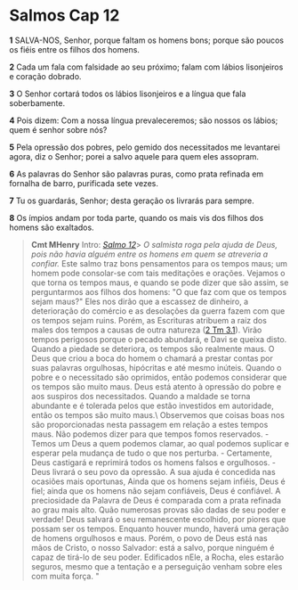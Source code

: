 # Salmos Cap 12

**1** 	SALVA-NOS, Senhor, porque faltam os homens bons; porque são poucos os fiéis entre os filhos dos homens.

**2** 	Cada um fala com falsidade ao seu próximo; falam com lábios lisonjeiros e coração dobrado.

**3** 	O Senhor cortará todos os lábios lisonjeiros e a língua que fala soberbamente.

**4** 	Pois dizem: Com a nossa língua prevaleceremos; são nossos os lábios; quem é senhor sobre nós?

**5** 	Pela opressão dos pobres, pelo gemido dos necessitados me levantarei agora, diz o Senhor; porei a salvo aquele para quem eles assopram.

**6** 	As palavras do Senhor são palavras puras, como prata refinada em fornalha de barro, purificada sete vezes.

**7** 	Tu os guardarás, Senhor; desta geração os livrarás para sempre.

**8** 	Os ímpios andam por toda parte, quando os mais vis dos filhos dos homens são exaltados.


> **Cmt MHenry** Intro: *[Salmo 12](../19A-Sl/12.md#0)*> *O salmista roga pela ajuda de Deus, pois não havia alguém entre os homens em quem se atreveria a confiar.* Este salmo traz bons pensamentos para os tempos maus; um homem pode consolar-se com tais meditações e orações. Vejamos o que torna os tempos maus, e quando se pode dizer que são assim, se perguntarmos aos filhos dos homens: "O que faz com que os tempos sejam maus?" Eles nos dirão que a escassez de dinheiro, a deterioração do comércio e as desolações da guerra fazem com que os tempos sejam ruins. Porém, as Escrituras atribuem a raiz dos males dos tempos a causas de outra natureza ([2 Tm 3.1](../55N-2Tm/03.md#1)). Virão tempos perigosos porque o pecado abundará, e Davi se queixa disto. Quando a piedade se deteriora, os tempos são realmente maus. O Deus que criou a boca do homem o chamará a prestar contas por suas palavras orgulhosas, hipócritas e até mesmo inúteis. Quando o pobre e o necessitado são oprimidos, então podemos considerar que os tempos são muito maus. Deus está atento à opressão do pobre e aos suspiros dos necessitados. Quando a maldade se torna abundante e é tolerada pelos que estão investidos em autoridade, então os tempos são muito maus.\ Observemos que coisas boas nos são proporcionadas nesta passagem em relação a estes tempos maus. Não podemos dizer para que tempos fomos reservados. - Temos um Deus a quem podemos clamar, ao qual podemos suplicar e esperar pela mudança de tudo o que nos perturba. - Certamente, Deus castigará e reprimirá todos os homens falsos e orgulhosos. - Deus livrará o seu povo da opressão. A sua ajuda é concedida nas ocasiões mais oportunas, Ainda que os homens sejam infiéis, Deus é fiel; ainda que os homens não sejam confiáveis, Deus é confiável. A preciosidade da Palavra de Deus é comparada com a prata refinada ao grau mais alto. Quão numerosas provas são dadas de seu poder e verdade! Deus salvará o seu remanescente escolhido, por piores que possam ser os tempos. Enquanto houver mundo, haverá uma geração de homens orgulhosos e maus. Porém, o povo de Deus está nas mãos de Cristo, o nosso Salvador: está a salvo, porque ninguém é capaz de tirá-lo de seu poder. Edificados nEle, a Rocha, eles estarão seguros, mesmo que a tentação e a perseguição venham sobre eles com muita força. "